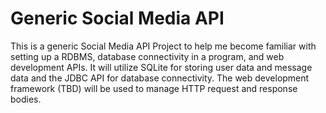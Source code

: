 # Generic Social Media API

This is a generic Social Media API Project to help me become familiar with setting up a RDBMS, database connectivity in a program, and web development APIs.
It will utilize SQLite for storing user data and message data and the JDBC API for database connectivity.
The web development framework (TBD) will be used to manage HTTP request and response bodies.
